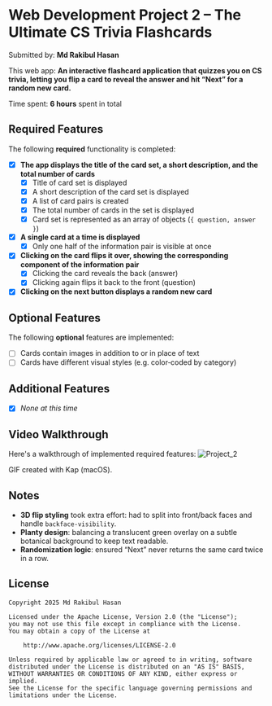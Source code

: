# Web Development Project 2 – The Ultimate CS Trivia Flashcards

Submitted by: **Md Rakibul Hasan**

This web app: **An interactive flashcard application that quizzes you on CS trivia, letting you flip a card to reveal the answer and hit “Next” for a random new card.**

Time spent: **6 hours** spent in total

## Required Features

The following **required** functionality is completed:

- [x] **The app displays the title of the card set, a short description, and the total number of cards**
  - [x] Title of card set is displayed  
  - [x] A short description of the card set is displayed  
  - [x] A list of card pairs is created  
  - [x] The total number of cards in the set is displayed  
  - [x] Card set is represented as an array of objects (`{ question, answer }`)
- [x] **A single card at a time is displayed**
  - [x] Only one half of the information pair is visible at once
- [x] **Clicking on the card flips it over, showing the corresponding component of the information pair**
  - [x] Clicking the card reveals the back (answer)  
  - [x] Clicking again flips it back to the front (question)
- [x] **Clicking on the next button displays a random new card**

## Optional Features

The following **optional** features are implemented:

- [ ] Cards contain images in addition to or in place of text  
- [ ] Cards have different visual styles (e.g. color‐coded by category)

## Additional Features

- [X] *None at this time*

## Video Walkthrough

Here's a walkthrough of implemented required features:
![Project_2](https://github.com/user-attachments/assets/ddb721d7-8f5a-49fd-9b62-da62f1467801)


GIF created with Kap (macOS).

## Notes

- **3D flip styling** took extra effort: had to split into front/back faces and handle `backface-visibility`.  
- **Planty design**: balancing a translucent green overlay on a subtle botanical background to keep text readable.  
- **Randomization logic**: ensured “Next” never returns the same card twice in a row.

## License

```text
Copyright 2025 Md Rakibul Hasan

Licensed under the Apache License, Version 2.0 (the "License");
you may not use this file except in compliance with the License.
You may obtain a copy of the License at

    http://www.apache.org/licenses/LICENSE-2.0

Unless required by applicable law or agreed to in writing, software
distributed under the License is distributed on an "AS IS" BASIS,
WITHOUT WARRANTIES OR CONDITIONS OF ANY KIND, either express or implied.
See the License for the specific language governing permissions and
limitations under the License.
